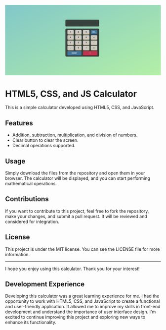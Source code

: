 ![Calculator | CARLOS JAVIER BLANCO](./calculator.png)

# HTML5, CSS, and JS Calculator

This is a simple calculator developed using HTML5, CSS, and JavaScript.

## Features

-   Addition, subtraction, multiplication, and division of numbers.
-   Clear button to clear the screen.
-   Decimal operations supported.

## Usage

Simply download the files from the repository and open them in your browser. The calculator will be displayed, and you can start performing mathematical operations.

## Contributions

If you want to contribute to this project, feel free to fork the repository, make your changes, and submit a pull request. It will be reviewed and considered for integration.

## License

This project is under the MIT license. You can see the LICENSE file for more information.

---

I hope you enjoy using this calculator. Thank you for your interest!

## Development Experience

Developing this calculator was a great learning experience for me. I had the opportunity to work with HTML5, CSS, and JavaScript to create a functional and user-friendly application. It allowed me to improve my skills in front-end development and understand the importance of user interface design. I'm excited to continue improving this project and exploring new ways to enhance its functionality.
